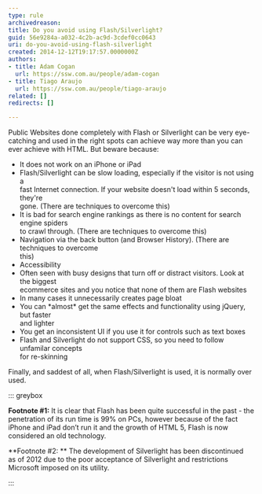 ```yaml
---
type: rule
archivedreason: 
title: Do you avoid using Flash/Silverlight?
guid: 56e9284a-a032-4c2b-ac9d-3cdef0cc0643
uri: do-you-avoid-using-flash-silverlight
created: 2014-12-12T19:17:57.0000000Z
authors:
- title: Adam Cogan
  url: https://ssw.com.au/people/adam-cogan
- title: Tiago Araujo
  url: https://ssw.com.au/people/tiago-araujo
related: []
redirects: []

---
```


Public Websites done completely with Flash or Silverlight can be very eye-catching                     and used in the right spots can achieve way more than you can ever achieve with                     HTML. But beware because:

<!--endintro-->

* It does not work on an iPhone or iPad
* Flash/Silverlight can be slow loading, especially if the visitor is not using a<br>                        fast Internet connection. If your website doesn't load within 5 seconds, they're<br>                        gone. (There are techniques to overcome this)
* It is bad for search engine rankings as there is no content for search engine spiders<br>                        to crawl through. (There are techniques to overcome this)
* Navigation via the back button (and Browser History). (There are techniques to overcome<br>                        this)
* Accessibility
* Often seen with busy designs that turn off or distract visitors. Look at the biggest<br>                        ecommerce sites and you notice that none of them are Flash websites
* In many cases it unnecessarily creates page bloat
* You can \*almost\* get the same effects and functionality using jQuery, but faster<br>                        and lighter
* You get an inconsistent UI if you use it for controls such as text boxes
* Flash and Silverlight do not support CSS, so you need to follow unfamilar concepts<br>                        for re-skinning


Finally, and saddest of all, when Flash/Silverlight is used, it is normally over used.

::: greybox

**Footnote #1:** It is clear that Flash has been quite successful in the past - the penetration                         of its run time is 99% on PCs, however because of the fact iPhone and iPad don’t run it and the growth of HTML 5, Flash is now considered an old technology.

**Footnote #2: ** The development of Silverlight has been discontinued as of 2012 due to the poor acceptance of Silverlight and restrictions Microsoft imposed on its utility.

:::
